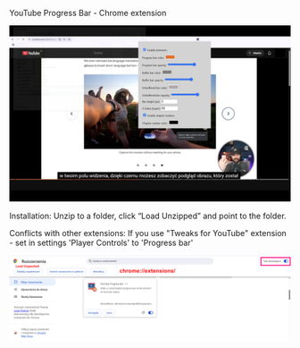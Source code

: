 YouTube Progress Bar - Chrome extension

![youtube_progress_bar](image/youtube_progress_bar.jpg)

Installation:
Unzip to a folder, click “Load Unzipped” and point to the folder.

Conflicts with other extensions:
If you use "Tweaks for YouTube" extension - set in settings 'Player Controls' to 'Progress bar' 

![installation](image/installation.png)
